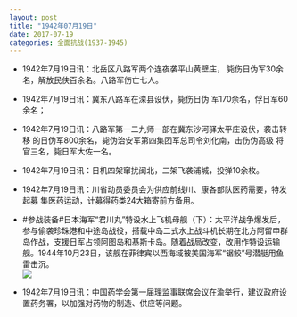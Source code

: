 ```yaml
---
layout: post
title: "1942年07月19日"
date: 2017-07-19
categories: 全面抗战(1937-1945)
---
```


<meta name="referrer" content="no-referrer" />

- 1942年7月19日讯：北岳区八路军两个连夜袭平山黄壁庄， 毙伤日伪军30余名，解放民伕百余名。八路军伤亡七人。 

- 1942年7月19日讯：冀东八路军在滦县设伏，毙伤日伪 军170余名，俘日军60余名； 

- 1942年7月19日讯：八路军第一二九师一部在冀东沙河驿太平庄设伏，袭击转移 的日伪军800余名，毙伪治安军第四集团军总司令刘化南，击伤伪高级 将官三名，毙日军大佐一名。 

- 1942年7月19日讯：日机四架窜扰闽北，二架飞袭浦城，投弹10余枚。 

- 1942年7月19日讯：川省动员委员会为供应前线川、康各部队医药需要，特发起募 集医药运动，计募得药类24大箱寄前方备用。 

- #参战装备#日本海军“君川丸”特设水上飞机母舰（下）：太平洋战争爆发后，参与偷袭珍珠港和中途岛战役，搭载中岛二式水上战斗机长期在北方阿留申群岛作战，支援日军占领阿图岛和基斯卡岛。随着战局改变，改用作特设运输舰。1944年10月23日，该舰在菲律宾以西海域被美国海军“锯鲛”号潜艇用鱼雷击沉。 <br/><img src="https://wx4.sinaimg.cn/large/aca367d8ly1fhoypqn090j20d40m30wi.jpg" />

- 1942年7月19日讯：中国药学会第一届理监事联席会议在渝举行，建议政府设置药务署，以加强对药物的制造、供应等问题。 

